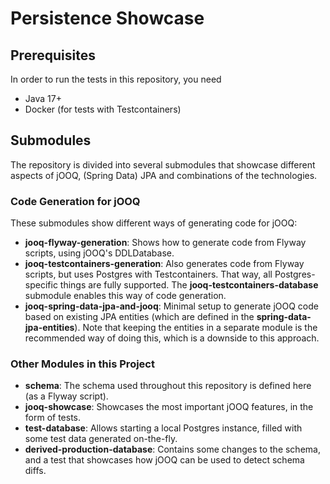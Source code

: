 # Persistence Showcase

## Prerequisites
In order to run the tests in this repository, you need
* Java 17+
* Docker (for tests with Testcontainers)

## Submodules
The repository is divided into several submodules that showcase different aspects of jOOQ, (Spring Data) JPA and combinations of the technologies.

### Code Generation for jOOQ
These submodules show different ways of generating code for jOOQ:

* **jooq-flyway-generation**: Shows how to generate code from Flyway scripts, using jOOQ's DDLDatabase.
* **jooq-testcontainers-generation**: Also generates code from Flyway scripts, but uses Postgres with Testcontainers. That way, all Postgres-specific things are fully supported. The **jooq-testcontainers-database** submodule enables this way of code generation.
* **jooq-spring-data-jpa-and-jooq**: Minimal setup to generate jOOQ code based on existing JPA entities (which are defined in the **spring-data-jpa-entities**). Note that keeping the entities in a separate module is the recommended way of doing this, which is a downside to this approach.

### Other Modules in this Project
* **schema**: The schema used throughout this repository is defined here (as a Flyway script).
* **jooq-showcase**: Showcases the most important jOOQ features, in the form of tests.
* **test-database**: Allows starting a local Postgres instance, filled with some test data generated on-the-fly.
* **derived-production-database**: Contains some changes to the schema, and a test that showcases how jOOQ can be used to detect schema diffs. 
